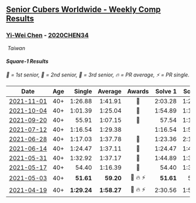<style>table {white-space: nowrap;}</style>
<link rel="stylesheet" type="text/css" href="/scw-comp/css/flags.css" />

## [Senior Cubers Worldwide - Weekly Comp Results](/scw-comp/results/)
### [Yi-Wei Chen](README.md) - [2020CHEN34](https://www.worldcubeassociation.org/persons/2020CHEN34?event=sq1)

<i class="flag flag-TW" />&nbsp;Taiwan

#### Square-1 Results

<span style="white-space: nowrap;">🥇 = 1st senior</span>, <span style="white-space: nowrap;">🥈 = 2nd senior</span>, <span style="white-space: nowrap;">🥉 = 3rd senior</span>, <span style="white-space: nowrap;">🔥 = PR average</span>, <span style="white-space: nowrap;">⚡ = PR single</span>.

| Date | Age | Single | Average | Awards | Solve 1 | Solve 2 | Solve 3 | Solve 4 | Solve 5 | Video |
| :--: | :--: | --: | --: | :--: | --: | --: | --: | --: | --: | :-- |
| [2021-11-01](../../results/2021-11-01/sq1.md) | 40+ | 1:26.88 | 1:41.91 | 🥈 | 2:03.28 | 1:26.88 | 1:35.56 | DNS | DNS | [Desktop](https://www.facebook.com/events/337902458133818/permalink/342074057716658) / [Mobile](https://m.facebook.com/events/337902458133818?view=permalink&id=342074057716658) |
| [2021-10-04](../../results/2021-10-04/sq1.md) | 40+ | 1:01.39 | 1:25.04 | 🥉 | 1:54.89 | 1:18.85 | 1:01.39 | DNS | DNS | [Desktop](https://www.facebook.com/events/1205858816603137/permalink/1214197612435924) / [Mobile](https://m.facebook.com/events/1205858816603137?view=permalink&id=1214197612435924) |
| [2021-09-20](../../results/2021-09-20/sq1.md) | 40+ | 55.91 | 1:07.15 | 🥉 | 57.54 | 1:14.13 | 1:09.77 | 1:54.72 | 55.91 | [Desktop](https://www.facebook.com/events/374286267681717/permalink/378262483950762) / [Mobile](https://m.facebook.com/events/374286267681717?view=permalink&id=378262483950762) |
| [2021-07-12](../../results/2021-07-12/sq1.md) | 40+ | 1:16.54 | 1:29.38 |  | 1:16.54 | 1:53.14 | 1:18.47 | DNS | DNS | [Desktop](https://www.facebook.com/events/853178815336395/permalink/856856124968664) / [Mobile](https://m.facebook.com/events/853178815336395?view=permalink&id=856856124968664) |
| [2021-06-28](../../results/2021-06-28/sq1.md) | 40+ | 1:17.03 | 1:37.78 | 🥉 | 1:23.36 | 2:12.94 | 1:17.03 | DNS | DNS | [Desktop](https://www.facebook.com/events/2032757193542617/permalink/2037706173047719) / [Mobile](https://m.facebook.com/events/2032757193542617?view=permalink&id=2037706173047719) |
| [2021-06-14](../../results/2021-06-14/sq1.md) | 40+ | 1:24.47 | 1:37.11 | 🥉 | 1:24.47 | 1:41.62 | 1:45.24 | DNS | DNS | [Desktop](https://www.facebook.com/events/154757253369245/permalink/157985133046457) / [Mobile](https://m.facebook.com/events/154757253369245?view=permalink&id=157985133046457) |
| [2021-05-31](../../results/2021-05-31/sq1.md) | 40+ | 1:32.92 | 1:37.17 | 🥉 | 1:44.89 | 1:32.92 | 1:33.70 | DNS | DNS | [Desktop](https://www.facebook.com/events/4232725036784843/permalink/4260072430716770) / [Mobile](https://m.facebook.com/events/4232725036784843?view=permalink&id=4260072430716770) |
| [2021-05-17](../../results/2021-05-17/sq1.md) | 40+ | 54.40 | 1:16.39 | 🥉 | 54.40 | 1:36.28 | 1:14.33 | 58.56 | 1:48.51 | [Desktop](https://www.facebook.com/events/200054195285035/permalink/200875571869564) / [Mobile](https://m.facebook.com/events/200054195285035?view=permalink&id=200875571869564) |
| [2021-05-03](../../results/2021-05-03/sq1.md) | 40+ | **51.61** | **59.20** | 🥈 🔥 ⚡ | **51.61** | 56.65 | 59.94 | 1:26.82 | 1:01.00 | [Desktop](https://www.facebook.com/events/1091923434665777/permalink/1095189344339186) / [Mobile](https://m.facebook.com/events/1091923434665777?view=permalink&id=1095189344339186) |
| [2021-04-19](../../results/2021-04-19/sq1.md) | 40+ | **1:29.24** | **1:58.27** | 🥈 🔥 ⚡ | 2:30.56 | 1:55.01 | **1:29.24** | DNS | DNS | [Desktop](https://www.facebook.com/events/455121419077355/permalink/462025088386988) / [Mobile](https://m.facebook.com/events/455121419077355?view=permalink&id=462025088386988) |


<!-- Global site tag (gtag.js) - Google Analytics -->
<script async src="https://www.googletagmanager.com/gtag/js?id=UA-86348435-3"></script>
<script>window.dataLayer = window.dataLayer || []; function gtag() {dataLayer.push(arguments);} gtag('js', new Date()); gtag('config', 'UA-86348435-3');</script>
